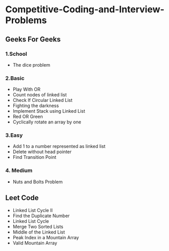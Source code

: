# Competitive-Coding-and-Interview-Problems

## Geeks For Geeks

### 1.School
- The dice problem

### 2.Basic
- Play With OR
- Count nodes of linked list
- Check If Circular Linked List
- Fighting the darkness
- Implement Stack using Linked List
- Red OR Green
- Cyclically rotate an array by one

### 3.Easy
- Add 1 to a number represented as linked list
- Delete without head pointer
- Find Transition Point

### 4. Medium
- Nuts and Bolts Problem

## Leet Code

- Linked List Cycle II
- Find the Duplicate Number
- Linked List Cycle
- Merge Two Sorted Lists
- Middle of the Linked List
- Peak Index in a Mountain Array
- Valid Mountain Array
